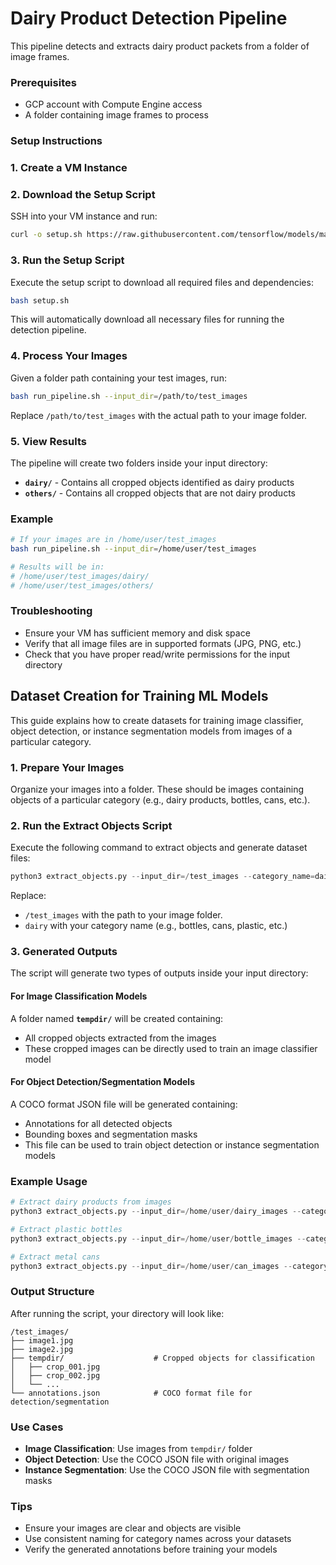 # Dairy Product Detection Pipeline

This pipeline detects and extracts dairy product packets from a folder of image
frames.

### Prerequisites

- GCP account with Compute Engine access
- A folder containing image frames to process

### Setup Instructions

### 1. Create a VM Instance

### 2. Download the Setup Script

SSH into your VM instance and run:

```bash
curl -o setup.sh https://raw.githubusercontent.com/tensorflow/models/master/official/projects/waste_identification_ml/llm_applications/milk_pouch_detection/setup.sh
```

### 3. Run the Setup Script

Execute the setup script to download all required files and dependencies:

```bash
bash setup.sh
```

This will automatically download all necessary files for running the
detection pipeline.

### 4. Process Your Images

Given a folder path containing your test images, run:

```bash
bash run_pipeline.sh --input_dir=/path/to/test_images
```

Replace `/path/to/test_images` with the actual path to your image folder.

### 5. View Results

The pipeline will create two folders inside your input directory:

- **`dairy/`** - Contains all cropped objects identified as dairy products
- **`others/`** - Contains all cropped objects that are not dairy products

### Example

```bash
# If your images are in /home/user/test_images
bash run_pipeline.sh --input_dir=/home/user/test_images

# Results will be in:
# /home/user/test_images/dairy/
# /home/user/test_images/others/
```

### Troubleshooting

- Ensure your VM has sufficient memory and disk space
- Verify that all image files are in supported formats (JPG, PNG, etc.)
- Check that you have proper read/write permissions for the input directory

## Dataset Creation for Training ML Models

This guide explains how to create datasets for training image classifier, object
detection, or instance segmentation models from images of a particular
category.

### 1. Prepare Your Images

Organize your images into a folder. These should be images containing objects of
a particular category (e.g., dairy products, bottles, cans, etc.).

### 2. Run the Extract Objects Script

Execute the following command to extract objects and generate dataset files:

```python
python3 extract_objects.py --input_dir=/test_images --category_name=dairy
```

Replace:

- `/test_images` with the path to your image folder.
- `dairy` with your category name (e.g., bottles, cans, plastic, etc.)

### 3. Generated Outputs

The script will generate two types of outputs inside your input directory:

#### For Image Classification Models

A folder named **`tempdir/`** will be created containing:

- All cropped objects extracted from the images
- These cropped images can be directly used to train an image classifier model

#### For Object Detection/Segmentation Models

A COCO format JSON file will be generated containing:

- Annotations for all detected objects
- Bounding boxes and segmentation masks
- This file can be used to train object detection or instance segmentation models

### Example Usage

```python
# Extract dairy products from images
python3 extract_objects.py --input_dir=/home/user/dairy_images --category_name=dairy

# Extract plastic bottles
python3 extract_objects.py --input_dir=/home/user/bottle_images --category_name=bottles

# Extract metal cans
python3 extract_objects.py --input_dir=/home/user/can_images --category_name=cans
```

### Output Structure

After running the script, your directory will look like:

```
/test_images/
├── image1.jpg
├── image2.jpg
├── tempdir/                    # Cropped objects for classification
│   ├── crop_001.jpg
│   ├── crop_002.jpg
│   └── ...
└── annotations.json            # COCO format file for detection/segmentation
```

### Use Cases

- **Image Classification**: Use images from `tempdir/` folder
- **Object Detection**: Use the COCO JSON file with original images
- **Instance Segmentation**: Use the COCO JSON file with segmentation masks

### Tips

- Ensure your images are clear and objects are visible
- Use consistent naming for category names across your datasets
- Verify the generated annotations before training your models